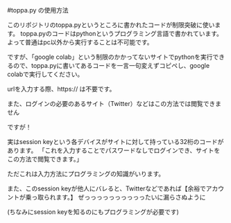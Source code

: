 #toppa.py の使用方法

このリポジトリのtoppa.pyというところに書かれたコードが制限突破に使います。
toppa.pyのコードはpythonというプログラミング言語で書かれています。よって普通はpc以外から実行することは不可能です。

ですが、「google colab」という制限のかかってないサイトでpythonを実行できるので、toppa.pyに書いてあるコードを一言一句変えずコピペし、google colabで実行してください。

urlを入力する際、https:// は不要です。

また、ログインの必要のあるサイト（Twitter）などはこの方法では閲覧できません

ですが！

実はsession keyという各デバイスがサイトに対して持っている32桁のコードがあります。
「これを入力することでパスワードなしでログインでき、サイトをこの方法で閲覧できます。」

ただこれは入力方法にプログラミングの知識がいります。

また、このsession keyが他人にバレると、Twitterなどであれば【余裕でアカウントが乗っ取られます。】
ぜっっっっっっっっっったいに漏らさぬように

(ちなみにsession keyを知るのにもプログラミングが必要です)
